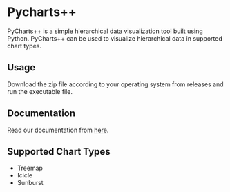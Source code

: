 # Pycharts++
PyCharts++ is a simple hierarchical data visualization tool built using Python. PyCharts++ can be used to visualize hierarchical data in supported chart types.

## Usage
Download the zip file according to your operating system from releases and run the executable file.

## Documentation
Read our documentation from [here](https://pycharts.github.io/pycharts/).

## Supported Chart Types
- Treemap
- Icicle
- Sunburst

